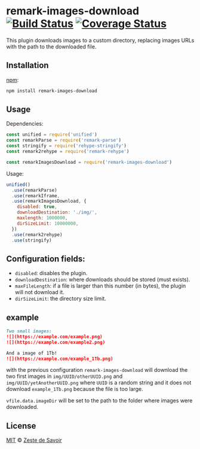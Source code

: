 # remark-images-download [![Build Status][build-badge]][build-status] [![Coverage Status][coverage-badge]][coverage-status]

This plugin downloads images to a custom directory, replacing images URLs with the path to the downloaded file.

## Installation

[npm][npm]:

```bash
npm install remark-images-download
```

## Usage

Dependencies:

```javascript
const unified = require('unified')
const remarkParse = require('remark-parse')
const stringify = require('rehype-stringify')
const remark2rehype = require('remark-rehype')

const remarkImagesDownload = require('remark-images-download')
```

Usage:

```javascript
unified()
  .use(remarkParse)
  .use(remarkIframe,
  .use(remarkImagesDownload, {
    disabled: true,
    downloadDestination: './img/',
    maxlength: 1000000,
    dirSizeLimit: 10000000,
  })
  .use(remark2rehype)
  .use(stringify)
```

## Configuration fields:

- `disabled`: disables the plugin.
- `downloadDestination`: where downloads should be stored (must exists).
- `maxFileLength`: if a file is larger than this number (in bytes), the plugin will not download it.
- `dirSizeLimit`: the directory size limit.

## example

```markdown
Two small images:
![](https://example.com/example.png)
![](https://example.com/example2.png)

And a image of 1Tb!
![](https://example.com/example_1Tb.png)
```

with the previous configuration `remark-images-download` will download the two first images in `img/UUID/otherUUID.png` and `img/UUID/yetAnotherUUID.png` where `UUID` is a random string and it does not download `example_1Tb.png` because the file is too large.

`vfile.data.imageDir` will be set to the path to the folder where images were downloaded.


## License

[MIT][license] © [Zeste de Savoir][zds]

<!-- Definitions -->

[build-badge]: https://img.shields.io/travis/zestedesavoir/zmarkdown.svg

[build-status]: https://travis-ci.org/zestedesavoir/zmarkdown

[coverage-badge]: https://img.shields.io/coveralls/zestedesavoir/zmarkdown.svg

[coverage-status]: https://coveralls.io/github/zestedesavoir/zmarkdown

[license]: https://github.com/zestedesavoir/zmarkdown/blob/master/packages/remark-images-download/LICENSE-MIT

[zds]: https://zestedesavoir.com

[npm]: https://www.npmjs.com/package/remark-align

[mdast]: https://github.com/syntax-tree/mdast/blob/master/readme.md

[remark]: https://github.com/wooorm/remark

[rehype]: https://github.com/wooorm/rehype
